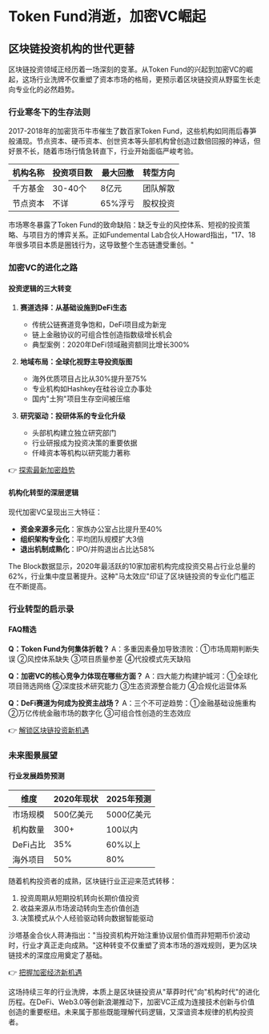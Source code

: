 # Token Fund消逝，加密VC崛起

## 区块链投资机构的世代更替

区块链投资领域正经历着一场深刻的变革。从Token Fund的兴起到加密VC的崛起，这场行业洗牌不仅重塑了资本市场的格局，更预示着区块链投资从野蛮生长走向专业化的必然趋势。

### 行业寒冬下的生存法则
2017-2018年的加密货币牛市催生了数百家Token Fund，这些机构如同雨后春笋般涌现。节点资本、硬币资本、创世资本等头部机构曾创造过数倍回报的神话，但好景不长，随着市场行情急转直下，行业开始面临严峻考验。

| 机构名称 | 投资项目数 | 最大回撤 | 转型方向 |
|---------|------------|----------|----------|
| 千方基金 | 30-40个    | 8亿元    | 团队解散 |
| 节点资本 | 不详       | 65%浮亏 | 股权投资 |

市场寒冬暴露了Token Fund的致命缺陷：缺乏专业的风控体系、短视的投资策略、与项目方的博弈关系。正如Fundemental Lab合伙人Howard指出，"17、18年很多项目本质是圈钱行为，这导致整个生态链遭受重创。"

### 加密VC的进化之路

#### 投资逻辑的三大转变
1. **赛道选择：从基础设施到DeFi生态**
   - 传统公链赛道竞争饱和，DeFi项目成为新宠
   - 链上金融协议的可组合性创造指数级增长机会
   - 典型案例：2020年DeFi领域融资额同比增长300%

2. **地域布局：全球化视野主导投资版图**
   - 海外优质项目占比从30%提升至75%
   - 专业机构如Hashkey在硅谷设立办事处
   - 国内"土狗"项目生存空间被压缩

3. **研究驱动：投研体系的专业化升级**
   - 头部机构建立独立研究部门
   - 行业研报成为投资决策的重要依据
   - 仟峰资本等机构以研究能力著称

👉 [探索最新加密趋势](https://bit.ly/okx_welcome)

#### 机构化转型的深层逻辑
现代加密VC呈现出三大特征：
- **资金来源多元化**：家族办公室占比提升至40%
- **组织架构专业化**：平均团队规模扩大3倍
- **退出机制成熟化**：IPO/并购退出占比达58%

The Block数据显示，2020年最活跃的10家加密机构完成投资交易占行业总量的62%，行业集中度显著提升。这种"马太效应"印证了区块链投资的专业化门槛正在不断提高。

### 行业转型的启示录

#### FAQ精选
**Q：Token Fund为何集体折戟？**
A：多重因素叠加导致溃败：①市场周期判断失误 ②风控体系缺失 ③项目质量参差 ④代投模式先天缺陷

**Q：加密VC的核心竞争力体现在哪些方面？**
A：四大能力构建护城河：①全球化项目筛选网络 ②深度技术研究能力 ③生态资源整合能力 ④合规化运营体系

**Q：DeFi赛道为何成为投资主战场？**
A：三个不可逆趋势：①金融基础设施重构 ②万亿传统金融市场的数字化 ③可组合性创造的生态效应

👉 [解锁区块链投资新机遇](https://bit.ly/okx_welcome)

### 未来图景展望

#### 行业发展趋势预测
| 维度       | 2020年现状 | 2025年预测 |
|------------|------------|------------|
| 市场规模   | 500亿美元  | 5000亿美元 |
| 机构数量   | 300+       | 100以内    |
| DeFi占比   | 35%        | 60%以上    |
| 海外项目   | 50%        | 80%        |

随着机构投资者的成熟，区块链行业正迎来范式转移：
1. 投资周期从短期投机转向长期价值投资
2. 收益来源从市场波动转向生态价值创造
3. 决策模式从个人经验驱动转向数据智能驱动

沙塔基金合伙人蒋涛指出："当投资机构开始注重协议层价值而非短期币价波动时，行业才真正走向成熟。"这种转变不仅重塑了资本市场的游戏规则，更为区块链技术的深度应用奠定了基础。

👉 [把握加密经济新机遇](https://bit.ly/okx_welcome)

这场持续三年的行业洗牌，本质上是区块链投资从"草莽时代"向"机构时代"的进化历程。在DeFi、Web3.0等创新浪潮推动下，加密VC正成为连接技术创新与价值创造的重要枢纽。未来属于那些既能理解代码逻辑，又深谙资本规律的机构投资者。